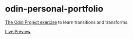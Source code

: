 # odin-personal-portfolio

[The Odin Project exercise](https://www.theodinproject.com/lessons/node-path-advanced-html-and-css-personal-portfolio) to learn transitions and transforms.

[Live Preview](https://oguzhan-ulutas.github.io/odin-personal-portfolio/)
